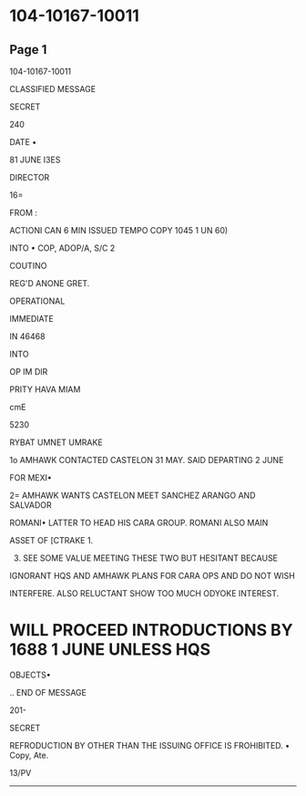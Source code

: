 # 104-10167-10011

## Page 1

104-10167-10011

CLASSIFIED MESSAGE

SECRET

240

DATE •

81 JUNE I3ES

DIRECTOR

16=

FROM :

ACTIONI CAN 6 MIN ISSUED TEMPO COPY 1045 1 UN 60)

INTO • COP, ADOP/A, S/C 2

COUTINO

REG'D ANONE GRET.

OPERATIONAL

IMMEDIATE

IN 46468

INTO

OP IM DIR

PRITY HAVA MIAM

cmE

5230

RYBAT UMNET UMRAKE

1o AMHAWK CONTACTED CASTELON 31 MAY. SAID DEPARTING 2 JUNE

FOR MEXI•

2= AMHAWK WANTS CASTELON MEET SANCHEZ ARANGO AND SALVADOR

ROMANI• LATTER TO HEAD HIS CARA GROUP. ROMANI ALSO MAIN

ASSET OF [CTRAKE 1.

3. SEE SOME VALUE MEETING THESE TWO BUT HESITANT BECAUSE

IGNORANT HQS AND AMHAWK PLANS FOR CARA OPS AND DO NOT WISH

INTERFERE. ALSO RELUCTANT SHOW TOO MUCH ODYOKE INTEREST.

# WILL PROCEED INTRODUCTIONS BY 1688 1 JUNE UNLESS HQS

OBJECTS•

.. END OF MESSAGE

201-

SECRET

REFRODUCTION BY OTHER THAN THE ISSUING OFFICE IS FROHIBITED. • Copy, Ate.

13/PV

---

